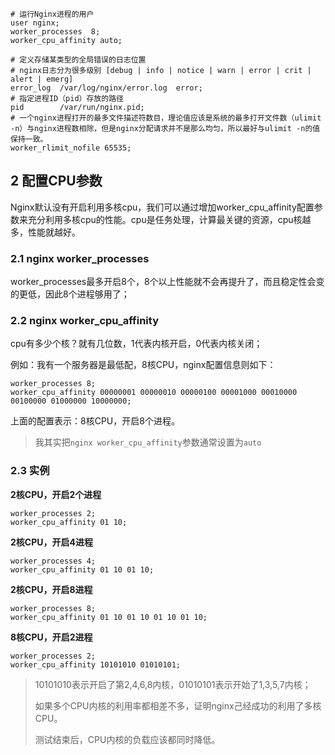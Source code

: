 ```nginx
# 运行Nginx进程的用户
user nginx;
worker_processes  8;
worker_cpu_affinity auto;

# 定义存储某类型的全局错误的日志位置
# nginx日志分为很多级别 [debug | info | notice | warn | error | crit | alert | emerg]
error_log  /var/log/nginx/error.log  error;
# 指定进程ID（pid）存放的路径 
pid        /var/run/nginx.pid;
# 一个nginx进程打开的最多文件描述符数目，理论值应该是系统的最多打开文件数（ulimit -n）与nginx进程数相除，但是nginx分配请求并不是那么均匀，所以最好与ulimit -n的值保持一致。
worker_rlimit_nofile 65535;
```

## 2 配置CPU参数

Nginx默认没有开启利用多核cpu，我们可以通过增加worker_cpu_affinity配置参数来充分利用多核cpu的性能。cpu是任务处理，计算最关键的资源，cpu核越多，性能就越好。

### 2.1 nginx worker_processes

worker_processes最多开启8个，8个以上性能就不会再提升了，而且稳定性会变的更低，因此8个进程够用了；

### 2.2 nginx worker_cpu_affinity

cpu有多少个核？就有几位数，1代表内核开启，0代表内核关闭；

例如：我有一个服务器是最低配，8核CPU，nginx配置信息则如下：

```nginx
worker_processes 8;
worker_cpu_affinity 00000001 00000010 00000100 00001000 00010000 00100000 01000000 10000000;
```

上面的配置表示：8核CPU，开启8个进程。

> 我其实把`nginx worker_cpu_affinity`参数通常设置为`auto`

###  2.3 实例

**2核CPU，开启2个进程**

```nginx
worker_processes 2;
worker_cpu_affinity 01 10;
```

**2核CPU，开启4进程**

```nginx
worker_processes 4;
worker_cpu_affinity 01 10 01 10;
```

**2核CPU，开启8进程**

```nginx
worker_processes 8;
worker_cpu_affinity 01 10 01 10 01 10 01 10;
```

**8核CPU，开启2进程**

```nginx
worker_processes 2;
worker_cpu_affinity 10101010 01010101;
```

> 10101010表示开启了第2,4,6,8内核，01010101表示开始了1,3,5,7内核；
>
> 如果多个CPU内核的利用率都相差不多，证明nginx己经成功的利用了多核CPU。
>
> 测试结束后，CPU内核的负载应该都同时降低。